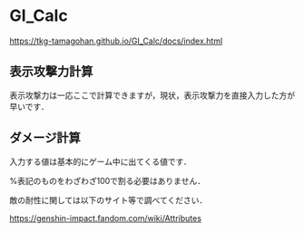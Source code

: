 # GI_Calc

https://tkg-tamagohan.github.io/GI_Calc/docs/index.html

## 表示攻撃力計算
表示攻撃力は一応ここで計算できますが，現状，表示攻撃力を直接入力した方が早いです．
## ダメージ計算
入力する値は基本的にゲーム中に出てくる値です．

%表記のものをわざわざ100で割る必要はありません．

敵の耐性に関しては以下のサイト等で調べてください．

https://genshin-impact.fandom.com/wiki/Attributes

